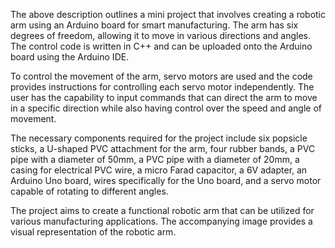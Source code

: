 The above description outlines a mini project that involves creating a robotic arm using an Arduino board for smart manufacturing. The arm has six degrees of freedom, allowing it to move in various directions and angles. The control code is written in C++ and can be uploaded onto the Arduino board using the Arduino IDE.

To control the movement of the arm, servo motors are used and the code provides instructions for controlling each servo motor independently. The user has the capability to input commands that can direct the arm to move in a specific direction while also having control over the speed and angle of movement.

The necessary components required for the project include six popsicle sticks, a U-shaped PVC attachment for the arm, four rubber bands, a PVC pipe with a diameter of 50mm, a PVC pipe with a diameter of 20mm, a casing for electrical PVC wire, a micro Farad capacitor, a 6V adapter, an Arduino Uno board, wires specifically for the Uno board, and a servo motor capable of rotating to different angles.

The project aims to create a functional robotic arm that can be utilized for various manufacturing applications. The accompanying image provides a visual representation of the robotic arm.





